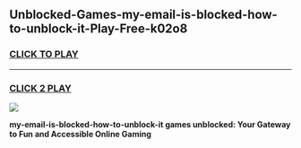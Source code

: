 
## Unblocked-Games-my-email-is-blocked-how-to-unblock-it-Play-Free-k02o8
<h3>
<a href="https://premium76.site?title=my-email-is-blocked-how-to-unblock-it&ref=19M">CLICK TO PLAY</a></h3>
<hr>

<h3>
<a href="https://premium76.site?title=my-email-is-blocked-how-to-unblock-it&ref=19M">CLICK 2 PLAY</a>
  
</h3>

<a href="https://premium76.site?title=my-email-is-blocked-how-to-unblock-it&ref=19M"><img src="https://clearcache.store/games.png"></a>


**my-email-is-blocked-how-to-unblock-it games unblocked: Your Gateway to Fun and Accessible Online Gaming**
